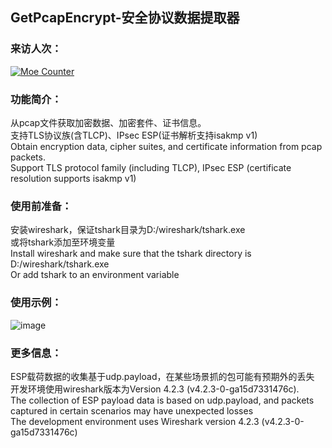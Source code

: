 ## GetPcapEncrypt-安全协议数据提取器
### 来访人次：
[![Moe Counter](https://count.getloli.com/@GetPcapEncrypt?name=GetPcapEncrypt&theme=moebooru&padding=7&offset=0&align=top&scale=1&pixelated=1&darkmode=auto)](https://github.com/Draina233)  
  
### 功能简介：
从pcap文件获取加密数据、加密套件、证书信息。  
支持TLS协议族(含TLCP)、IPsec ESP(证书解析支持isakmp v1)  
Obtain encryption data, cipher suites, and certificate information from pcap packets.   
Support TLS protocol family (including TLCP), IPsec ESP (certificate resolution supports isakmp v1)  
  
### 使用前准备：
安装wireshark，保证tshark目录为D:/wireshark/tshark.exe  
或将tshark添加至环境变量  
Install wireshark and make sure that the tshark directory is D:/wireshark/tshark.exe  
Or add tshark to an environment variable 
  
### 使用示例： 
![image](https://github.com/user-attachments/assets/f3074c17-0c4f-46c8-9497-eba355ba0e25)
  
### 更多信息：
ESP载荷数据的收集基于udp.payload，在某些场景抓的包可能有预期外的丢失  
开发环境使用wireshark版本为Version 4.2.3 (v4.2.3-0-ga15d7331476c).  
The collection of ESP payload data is based on udp.payload, and packets captured in certain scenarios may have unexpected losses  
The development environment uses Wireshark version 4.2.3 (v4.2.3-0-ga15d7331476c)  

